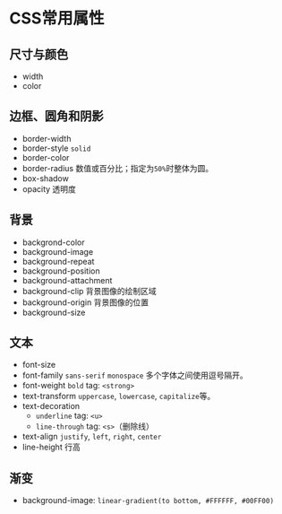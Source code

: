 # CSS常用属性

## 尺寸与颜色

- width
- color

## 边框、圆角和阴影

- border-width
- border-style `solid`
- border-color
- border-radius 数值或百分比；指定为`50%`时整体为圆。
- box-shadow
- opacity 透明度

## 背景

- backgrond-color
- background-image
- background-repeat
- background-position
- background-attachment
- background-clip 背景图像的绘制区域
- background-origin 背景图像的位置
- background-size

## 文本

- font-size
- font-family `sans-serif` `monospace` 多个字体之间使用逗号隔开。
- font-weight `bold` tag: `<strong>`
- text-transform `uppercase`, `lowercase`, `capitalize`等。
- text-decoration
  - `underline` tag: `<u>`
  - `line-through` tag: `<s>`（删除线）
- text-align `justify`, `left`, `right`, `center`
- line-height 行高

## 渐变

- background-image: `linear-gradient(to bottom, #FFFFFF, #00FF00)`
